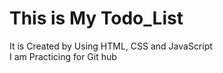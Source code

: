 # This is My Todo_List

It is Created by Using HTML, CSS and JavaScript<br>
I am Practicing for Git hub